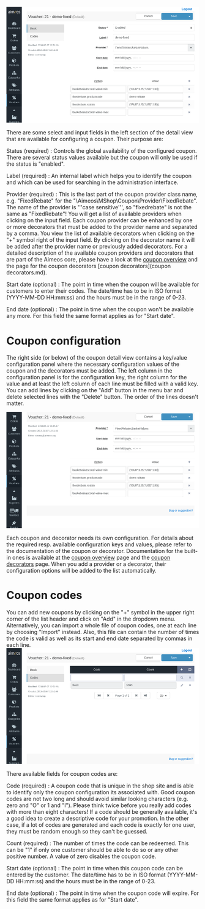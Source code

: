 ![Coupon details](Admin-backend-coupon-detail.png)

There are some select and input fields in the left section of the detail view that are available for configuring a coupon. Their purpose are:

Status (required)
: Controls the global availability of the configured coupon. There are several status values available but the coupon will only be used if the status is "enabled".

Label (required)
: An internal label which helps you to identify the coupon and which can be used for searching in the administration interface.

Provider (required)
: This is the last part of the coupon provider class name, e.g. "FixedRebate" for the "\Aimeos\MShop\Coupon\Provider\FixedRebate". The name of the provider is '''case sensitive''', so "fixedrebate" is not the same as "FixedRebate"! You will get a list of available providers when clicking on the input field. Each coupon provider can be enhanced by one or more decorators that must be added to the provider name and separated by a comma. You view the list of available decorators when clicking on the "+" symbol right of the input field. By clicking on the decorator name it will be added after the provider name or previously added decorators. For a detailed description of the available coupon providers and decorators that are part of the Aimeos core, please have a look at the [coupon overview](coupons.md) and the page for the coupon decorators [coupon decorators](coupon decorators.md).

Start date (optional)
: The point in time when the coupon will be available for customers to enter their codes. The date/time has to be in ISO format (YYYY-MM-DD HH:mm:ss) and the hours must be in the range of 0-23.

End date (optional)
: The point in time when the coupon won't be available any more. For this field the same format applies as for "Start date".


# Coupon configuration

The right side (or below) of the coupon detail view contains a key/value configuration panel where the necessary configuration values of the coupon and the decorators must be added. The left column in the configuration panel is for the configuration key, the right column for the value and at least the left column of each line must be filled with a valid key. You can add lines by clicking on the "Add" button in the menu bar and delete selected lines with the "Delete" button. The order of the lines doesn't matter.

![Coupon configuration](Admin-backend-coupon-config.png)

Each coupon and decorator needs its own configuration. For details about the required resp. available configuration keys and values, please refer to the documentation of the coupon or decorator. Documentation for the built-in ones is available at the [coupon overview](coupons.md) page and the [coupon decorators](coupon-decorators.md) page. When you add a provider or a decorator, their configuration options will be added to the list automatically.

# Coupon codes

You can add new coupons by clicking on the "+" symbol in the upper right corner of the list header and click on "Add" in the dropdown menu. Alternatively, you can import a whole file of coupon codes, one at each line by choosing "Import" instead. Also, this file can contain the number of times the code is valid as well as its start and end date separated by commas in each line.
![Coupon code list](Admin-backend-coupon-code-list.png)

There available fields for coupon codes are:

Code (required)
: A coupon code that is unique in the shop site and is able to identify only the coupon configuration its associated with. Good coupon codes are not two long and should avoid similar looking characters (e.g. zero and "O" or 1 and "l"). Please think twice before you really add codes with more than eight characters! If a code should be generally available, it's a good idea to create a descriptive code for your promotion. In the other case, if a lot of codes are generated and each code is exactly for one user, they must be random enough so they can't be guessed.

Count (required)
: The number of times the code can be redeemed. This can be "1" if only one customer should be able to do so or any other positive number. A value of zero disables the coupon code.

Start date (optional)
: The point in time when this coupon code can be entered by the customer. The date/time has to be in ISO format (YYYY-MM-DD HH:mm:ss) and the hours must be in the range of 0-23.

End date (optional)
: The point in time when the coupon code will expire. For this field the same format applies as for "Start date".
